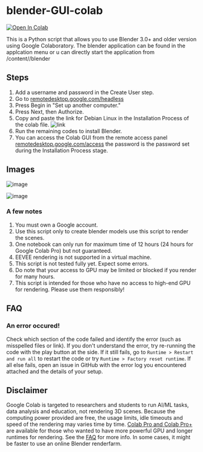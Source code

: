 # blender-GUI-colab

<a href="https://colab.research.google.com/github/Joel-Dandin/blender-GUI-colab/blob/main/Blender%20in%20Colab.ipynb" target="_parent"><img src="https://colab.research.google.com/assets/colab-badge.svg" alt="Open In Colab"/></a>

This is a Python script that allows you to use Blender 3.0+ and older version using Google Colaboratory.
The blender application can be found in the applcation menu or u can directly start the application from /content/<version name>/blender

## Steps

1. Add a username and password in the Create User step.
2. Go to [remotedesktop.google.com/headless](https://remotedesktop.google.com/headless)
3. Press Begin in "Set up another computer."
4. Press Next, then Authorize.
5. Copy and paste the link for Debian Linux in the Installation Process of the colab file.
![link](https://user-images.githubusercontent.com/60149879/210169909-0e824797-8fb2-40a5-8697-f4d70a8c36e7.png)
6. Run the remaining codes to install Blender.
7. You can access the Colab GUI from the remote access panel [remotedesktop.google.com/access](https://remotedesktop.google.com/access) the password is the password set during the Installation Process stage.

## Images

![image](https://user-images.githubusercontent.com/60149879/210170352-9a9961c4-daad-4433-828b-8f22be7f6334.png)

![image](https://user-images.githubusercontent.com/60149879/210170544-53b3d452-29d7-4f05-b25a-5df2ed54740f.png)

### A few notes
1. You must own a Google account.
2. Use this script only to create blender models use this script to render the scenes.
2. One notebook can only run for maximum time of 12 hours (24 hours for Google Colab Pro) but not guaranteed.
3. EEVEE rendering is not supported in a virtual machine.
4. This script is not tested fully yet. Expect some errors.
5. Do note that your access to GPU may be limited or blocked if you render for many hours.
6. This script is intended for those who have no access to high-end GPU for rendering. Please use them responsibly!

## FAQ
### An error occured!
Check which section of the code failed and identify the error (such as misspelled files or link). If you don't understand the error, try re-running the code with the play button at the side. If it still fails, go to `Runtime > Restart and run all` to restart the code or try `Runtime > Factory reset runtime`. If all else fails, open an issue in GitHub with the error log you encountered attached and the details of your setup.

## Disclaimer
Google Colab is targeted to researchers and students to run AI/ML tasks, data analysis and education, not rendering 3D scenes. Because the computing power provided are free, the usage limits, idle timeouts and speed of the rendering may varies time by time. [Colab Pro and Colab Pro+](https://colab.research.google.com/signup) are available for those who wanted to have more powerful GPU and longer runtimes for rendering. See the [FAQ](https://research.google.com/colaboratory/faq.html) for more info. In some cases, it might be faster to use an online Blender renderfarm.
